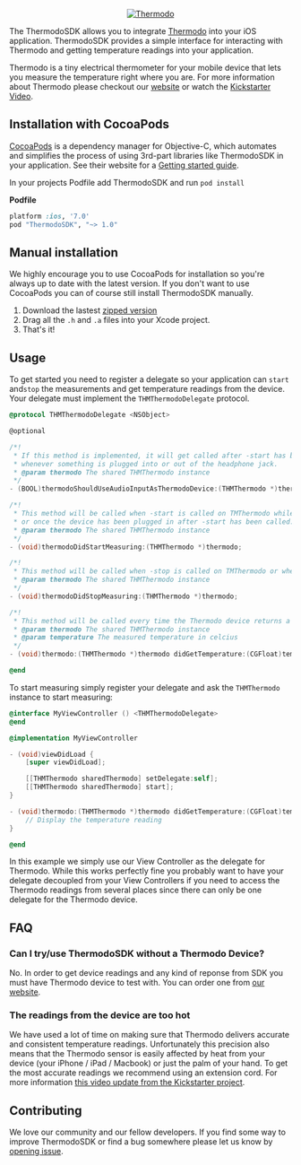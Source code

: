 <p align="center">
  <a href="http://developer.thermodo.com/"><img src="http://thermodo.com/assets/images/thermodo_logo.jpg" alt="Thermodo" title="Thermodo" /></a>
</p>

The ThermodoSDK allows you to integrate [Thermodo](http://thermodo.com) into your iOS application. ThermodoSDK provides a simple interface for interacting with Thermodo and getting temperature readings into your application.

Thermodo is a tiny electrical thermometer for your mobile device that lets you measure the temperature right where you are. For more information about Thermodo please checkout our [website](http://thermodo.com) or watch the [Kickstarter Video](http://www.kickstarter.com/projects/robocat/thermodo-the-tiny-thermometer-for-mobile-devices).

## Installation with CocoaPods

[CocoaPods](http://cocoapods.org) is a dependency manager for Objective-C, which automates and simplifies the process of using 3rd-part libraries like ThermodoSDK in your application. See their website for a [Getting started guide](http://docs.cocoapods.org/guides/installing_cocoapods.html).

In your projects Podfile add ThermodoSDK and run ``pod install``

**Podfile**
```ruby
platform :ios, '7.0'
pod "ThermodoSDK", "~> 1.0"
```

## Manual installation

We highly encourage you to use CocoaPods for installation so you're always up to date with the latest version. If you don't want to use CocoaPods you can of course still install ThermodoSDK manually.

1. Download the lastest [zipped version](https://github.com/robocat/ThermodoSDK/archive/master.zip)
2. Drag all the ``.h`` and ``.a`` files into your Xcode project.
3. That's it!

## Usage

To get started you need to register a delegate so your application can ``start`` and``stop`` the measurements and get temperature readings from the device. Your delegate must implement the ``THMThermodoDelegate`` protocol. 

```objectivec
@protocol THMThermodoDelegate <NSObject>

@optional

/*!
 * If this method is implemented, it will get called after -start has been called and
 * whenever something is plugged into or out of the headphone jack.
 * @param thermodo The shared THMThermodo instance
 */
- (BOOL)thermodoShouldUseAudioInputAsThermodoDevice:(THMThermodo *)thermodo;

/*!
 * This method will be called when -start is called on TMThermodo while the device is plugged in
 * or once the device has been plugged in after -start has been called.
 * @param thermodo The shared THMThermodo instance
 */
- (void)thermodoDidStartMeasuring:(THMThermodo *)thermodo;

/*!
 * This method will be called when -stop is called on TMThermodo or when the device is unplugged.
 * @param thermodo The shared THMThermodo instance
 */
- (void)thermodoDidStopMeasuring:(THMThermodo *)thermodo;

/*!
 * This method will be called every time the Thermodo device returns a new temperature reading.
 * @param thermodo The shared THMThermodo instance
 * @param temperature The measured temperature in celcius
 */
- (void)thermodo:(THMThermodo *)thermodo didGetTemperature:(CGFloat)temperature;

@end
```

To start measuring simply register your delegate and ask the ``THMThermodo`` instance to start measuring:

```objectivec
@interface MyViewController () <THMThermodoDelegate>
@end

@implementation MyViewController

- (void)viewDidLoad {
	[super viewDidLoad];

	[[THMThermodo sharedThermodo] setDelegate:self];
	[[THMThermodo sharedThermodo] start];
}

- (void)thermodo:(THMThermodo *)thermodo didGetTemperature:(CGFloat)temperature {
	// Display the temperature reading
}

@end
```

In this example we simply use our View Controller as the delegate for Thermodo. While this works perfectly fine you probably want to have your delegate decoupled from your View Controllers if you need to access the Thermodo readings from several places since there can only be one delegate for the Thermodo device.

## FAQ

### Can I try/use ThermodoSDK without a Thermodo Device?

No. In order to get device readings and any kind of reponse from SDK you must have Thermodo device to test with. You can order one from [our website](http://thermodo.com).

### The readings from the device are too hot

We have used a lot of time on making sure that Thermodo delivers accurate and consistent temperature readings. Unfortunately this precision also means that the Thermodo
sensor is easily affected by heat from your device (your iPhone / iPad / Macbook) or just the palm of your hand. To get the most accurate readings we recommend using an extension cord. For more 
information [this video update from the Kickstarter project](http://vimeo.com/76458958).

## Contributing

We love our community and our fellow developers. If you find some way to improve ThermodoSDK or find a bug somewhere please let us know by [opening issue](https://github.com/robocat/ThermodoSDK/issues/new).